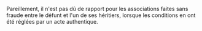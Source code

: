   
 Pareillement, il n'est pas dû de rapport pour les associations faites sans fraude entre le défunt et l'un de ses héritiers, lorsque les conditions en ont été réglées par un acte authentique.  

  
